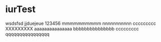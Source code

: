 iurTest
=======
wsdsfsd
jjduejeue
123456
mmmmmmmmmm
nnnnnnnnnnn
ccccccccc
XXXXXXXXX
aaaaaaaaaaaaaaa
bbbbbbbbbbbbbbb
ccccccccc
qqqqqqqqqqqqqqqq

